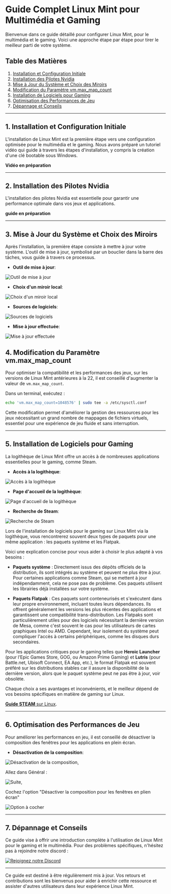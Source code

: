 # Guide Complet Linux Mint pour Multimédia et Gaming

Bienvenue dans ce guide détaillé pour configurer Linux Mint, pour le multimédia et le gaming. Voici une approche étape par étape pour tirer le meilleur parti de votre système.

## Table des Matières

1. [Installation et Configuration Initiale](#1-installation-et-configuration-initiale)
2. [Installation des Pilotes Nvidia](#2-installation-des-pilotes-nvidia)
3. [Mise à Jour du Système et Choix des Miroirs](#3-mise-à-jour-du-système-et-choix-des-miroirs)
4. [Modification du Paramètre vm.max_map_count](#4-modification-du-paramètre-vmmax_map_count)
5. [Installation de Logiciels pour Gaming](#5-installation-de-logiciels-pour-gaming)
6. [Optimisation des Performances de Jeu](#6-optimisation-des-performances-de-jeu)
7. [Dépannage et Conseils](#7-dépannage-et-conseils)

---

## 1. Installation et Configuration Initiale

L'installation de Linux Mint est la première étape vers une configuration optimisée pour le multimédia et le gaming. Nous avons préparé un tutoriel vidéo qui guide à travers les étapes d'installation, y compris la création d'une clé bootable sous Windows.

**Vidéo en préparation**

---

## 2. Installation des Pilotes Nvidia

L'installation des pilotes Nvidia est essentielle pour garantir une performance optimale dans vos jeux et applications.

**guide en préparation**

---

## 3. Mise à Jour du Système et Choix des Miroirs

Après l'installation, la première étape consiste à mettre à jour votre système. L'outil de mise à jour, symbolisé par un bouclier dans la barre des tâches, vous guide à travers ce processus.

- **Outil de mise à jour**:

![Outil de mise à jour](https://github.com/Gaming-Linux-FR/guide-mint/assets/21110485/9b77ded4-318f-419c-ae66-d75bbe22197a)

- **Choix d'un miroir local**:

![Choix d'un miroir local](https://github.com/Gaming-Linux-FR/guide-mint/assets/21110485/b3b0c487-4554-499d-b538-2def8cabf598)

- **Sources de logiciels**:

![Sources de logiciels](https://github.com/Gaming-Linux-FR/guide-mint/assets/21110485/be22803d-7772-4cb1-914b-ed59475da299)

- **Mise à jour effectuée**:

![Mise à jour effectuée](https://github.com/Gaming-Linux-FR/guide-mint/assets/21110485/16e52cdf-1e43-468e-b7f7-148abbfa6aaf)

## 4. Modification du Paramètre vm.max_map_count

Pour optimiser la compatibilité et les performances des jeux, sur les versions de Linux Mint antérieures à la 22, il est conseillé d'augmenter la valeur de `vm.max_map_count`.

Dans un terminal, exécutez :

```sh
echo 'vm.max_map_count=1048576' | sudo tee -a /etc/sysctl.conf
```

Cette modification permet d'améliorer la gestion des ressources pour les jeux nécessitant un grand nombre de mappages de fichiers virtuels, essentiel pour une expérience de jeu fluide et sans interruption.

---

## 5. Installation de Logiciels pour Gaming

La logithèque de Linux Mint offre un accès à de nombreuses applications essentielles pour le gaming, comme Steam.

- **Accès à la logithèque**:

![Accès à la logithèque](https://github.com/Gaming-Linux-FR/guide-mint/assets/21110485/ad2a9e25-274a-48fb-983d-f4e8d470ea7c)

- **Page d'accueil de la logithèque**:

![Page d'accueil de la logithèque](https://github.com/Gaming-Linux-FR/guide-mint/assets/21110485/84b0a680-438e-455d-9951-7647504b6b55)

- **Recherche de Steam**:

![Recherche de Steam](https://github.com/Gaming-Linux-FR/guide-mint/assets/21110485/35f8db07-d685-44cd-b927-f59f5cf0816b)

Lors de l'installation de logiciels pour le gaming sur Linux Mint via la logithèque, vous rencontrerez souvent deux types de paquets pour une même application : les paquets système et les Flatpak. 

Voici une explication concise pour vous aider à choisir le plus adapté à vos besoins :

- **Paquets système** : Directement issus des dépôts officiels de la distribution, ils sont intégrés au système et peuvent ne plus être à jour. Pour certaines applications comme Steam, qui se mettent à jour indépendamment, cela ne pose pas de problème. Ces paquets utilisent les librairies déjà installées sur votre système.
  
- **Paquets Flatpak** : Ces paquets sont conteneurisés et s'exécutent dans leur propre environnement, incluant toutes leurs dépendances. Ils offrent généralement les versions les plus récentes des applications et garantissent une compatibilité trans-distribution. Les Flatpaks sont particulièrement utiles pour des logiciels nécessitant la dernière version de Mesa, comme c'est souvent le cas pour les utilisateurs de cartes graphiques Intel ou AMD. Cependant, leur isolement du système peut compliquer l'accès à certains périphériques, comme les disques durs secondaires.

Pour les applications critiques pour le gaming telles que **Heroic Launcher** (pour l’Epic Games Store, GOG, ou Amazon Prime Gaming) et **Lutris** (pour Battle.net, Ubisoft Connect, EA App, etc.), le format Flatpak est souvent préféré sur les distributions stables car il assure la disponibilité de la dernière version, alors que le paquet système peut ne pas être à jour, voir obsolète.

Chaque choix a ses avantages et inconvénients, et le meilleur dépend de vos besoins spécifiques en matière de gaming sur Linux.

[**Guide STEAM** sur Linux](https://github.com/Gaming-Linux-FR/steam-post-install?tab=readme-ov-file#steam-linux-post-installation).

---

## 6. Optimisation des Performances de Jeu

Pour améliorer les performances en jeu, il est conseillé de désactiver la composition des fenêtres pour les applications en plein écran.

- **Désactivation de la composition**:

![Désactivation de la composition](https://github.com/Gaming-Linux-FR/guide-mint/assets/21110485/a4790345-ced0-459f-894b-7b4e79f649cf), 

Allez dans Général :

![Suite](https://github.com/Gaming-Linux-FR/guide-mint/assets/21110485/6abede6b-faba-48b8-a1e6-0409f5e3aa48),

Cochez l'option "Désactiver la composition pour les fenêtres en plien écran"

![Option à cocher](https://github.com/Gaming-Linux-FR/guide-mint/assets/21110485/d89d66ce-6ebb-4970-b6f9-b3f6aa58bc78)

---

## 7. Dépannage et Conseils

Ce guide vise à offrir une introduction complète à l'utilisation de Linux Mint pour le gaming et le multimédia. Pour des problèmes spécifiques, n'hésitez pas à rejoindre notre discord : 

[![Rejoignez notre Discord](https://img.shields.io/badge/Discord-Rejoignez%20notre%20serveur-blue?style=for-the-badge&logo=discord)](https://discord.gg/WCAKxxRA3t)

---

Ce guide est destiné à être régulièrement mis à jour. Vos retours et contributions sont les bienvenus pour aider à enrichir cette ressource et assister d'autres utilisateurs dans leur expérience Linux Mint.
